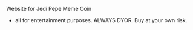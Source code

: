 Website for Jedi Pepe Meme Coin

- all for entertainment purposes. ALWAYS DYOR. Buy at your own risk.
